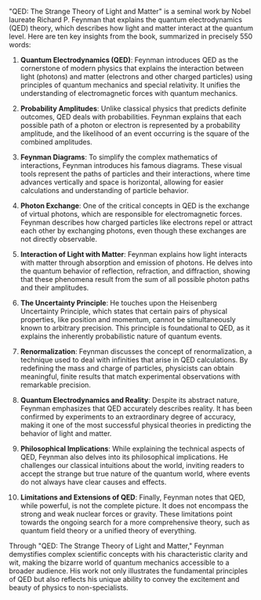 "QED: The Strange Theory of Light and Matter" is a seminal work by Nobel laureate Richard P. Feynman that explains the quantum electrodynamics (QED) theory, which describes how light and matter interact at the quantum level. Here are ten key insights from the book, summarized in precisely 550 words:

1. **Quantum Electrodynamics (QED)**: Feynman introduces QED as the cornerstone of modern physics that explains the interaction between light (photons) and matter (electrons and other charged particles) using principles of quantum mechanics and special relativity. It unifies the understanding of electromagnetic forces with quantum mechanics.

2. **Probability Amplitudes**: Unlike classical physics that predicts definite outcomes, QED deals with probabilities. Feynman explains that each possible path of a photon or electron is represented by a probability amplitude, and the likelihood of an event occurring is the square of the combined amplitudes.

3. **Feynman Diagrams**: To simplify the complex mathematics of interactions, Feynman introduces his famous diagrams. These visual tools represent the paths of particles and their interactions, where time advances vertically and space is horizontal, allowing for easier calculations and understanding of particle behavior.

4. **Photon Exchange**: One of the critical concepts in QED is the exchange of virtual photons, which are responsible for electromagnetic forces. Feynman describes how charged particles like electrons repel or attract each other by exchanging photons, even though these exchanges are not directly observable.

5. **Interaction of Light with Matter**: Feynman explains how light interacts with matter through absorption and emission of photons. He delves into the quantum behavior of reflection, refraction, and diffraction, showing that these phenomena result from the sum of all possible photon paths and their amplitudes.

6. **The Uncertainty Principle**: He touches upon the Heisenberg Uncertainty Principle, which states that certain pairs of physical properties, like position and momentum, cannot be simultaneously known to arbitrary precision. This principle is foundational to QED, as it explains the inherently probabilistic nature of quantum events.

7. **Renormalization**: Feynman discusses the concept of renormalization, a technique used to deal with infinities that arise in QED calculations. By redefining the mass and charge of particles, physicists can obtain meaningful, finite results that match experimental observations with remarkable precision.

8. **Quantum Electrodynamics and Reality**: Despite its abstract nature, Feynman emphasizes that QED accurately describes reality. It has been confirmed by experiments to an extraordinary degree of accuracy, making it one of the most successful physical theories in predicting the behavior of light and matter.

9. **Philosophical Implications**: While explaining the technical aspects of QED, Feynman also delves into its philosophical implications. He challenges our classical intuitions about the world, inviting readers to accept the strange but true nature of the quantum world, where events do not always have clear causes and effects.

10. **Limitations and Extensions of QED**: Finally, Feynman notes that QED, while powerful, is not the complete picture. It does not encompass the strong and weak nuclear forces or gravity. These limitations point towards the ongoing search for a more comprehensive theory, such as quantum field theory or a unified theory of everything.

Through "QED: The Strange Theory of Light and Matter," Feynman demystifies complex scientific concepts with his characteristic clarity and wit, making the bizarre world of quantum mechanics accessible to a broader audience. His work not only illustrates the fundamental principles of QED but also reflects his unique ability to convey the excitement and beauty of physics to non-specialists.